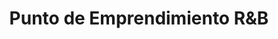 ---
title: "Punto de Emprendimiento R&B"
url: /santo-domingo/punto-de-emprendimiento-ryb/
shop: ropa
---